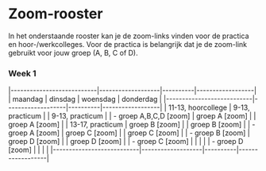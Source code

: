 # Zoom-rooster
In het onderstaande rooster kan je de zoom-links vinden voor de practica en hoor-/werkcolleges. Voor de practica is belangrijk dat je de zoom-link gebruikt voor jouw groep (A, B, C of D).

### Week 1

|---------------------------|-------------------|----------|------------------|
| maandag                   | dinsdag           | woensdag | donderdag        |
|---------------------------|-------------------|----------|------------------|
| 11-13, hoorcollege        | 9-13, practicum   |          | 9-13, practicum  |
| - groep A,B,C,D [zoom]   |   groep A [zoom]  |          |   groep A [zoom] |
| 13-17, practicum          |   groep B [zoom]  |          |   groep B [zoom] |
| - groep A [zoom]         |   groep C [zoom]  |          |   groep C [zoom] |
| - groep B [zoom]         |   groep D [zoom]  |          |   groep D [zoom] |
| - groep C [zoom]         |                   |          |                  |
| - groep D [zoom]         |                   |          |                  |
|---------------------------|-------------------|----------|------------------|
